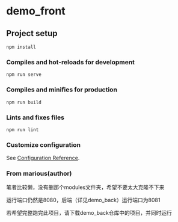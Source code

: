 # demo_front

## Project setup
```
npm install
```

### Compiles and hot-reloads for development
```
npm run serve
```

### Compiles and minifies for production
```
npm run build
```

### Lints and fixes files
```
npm run lint
```

### Customize configuration
See [Configuration Reference](https://cli.vuejs.org/config/).

### From marious(author)
笔者比较懒，没有删那个modules文件夹，希望不要太大克隆不下来

运行端口仍然是8080，后端（详见demo_back）运行端口为8081

若希望完整跑完此项目，请下载demo_back仓库中的项目，并同时运行
